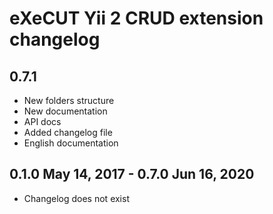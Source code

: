 eXeCUT Yii 2 CRUD extension changelog
==============================================

0.7.1
---------------------
- New folders structure
- New documentation
- API docs
- Added changelog file
- English documentation

0.1.0 May 14, 2017 - 0.7.0 Jun 16, 2020
--------- 
- Changelog does not exist